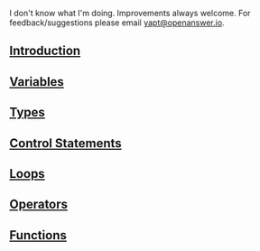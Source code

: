 
I don't know what I'm doing. Improvements always welcome. For feedback/suggestions please email [yapt@openanswer.io](mailto:yapt@openanswer.io).

## [Introduction](intro.md)

## [Variables](variables.md)

## [Types](types-intro.md)

## [Control Statements](control-statements.md)

## [Loops](loops.md)

## [Operators](operators.md)

## [Functions](functions.md)



